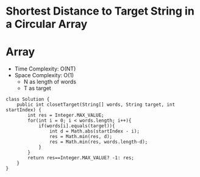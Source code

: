 # Shortest Distance to Target String in a Circular Array

# Array

- Time Complexity: O(NT)
- Space Complexity: O(1)
  - N as length of words
  - T as target

```
class Solution {
    public int closetTarget(String[] words, String target, int startIndex) {
        int res = Integer.MAX_VALUE;
        for(int i = 0; i < words.length; i++){
            if(words[i].equals(target)){
                int d = Math.abs(startIndex - i);
                res = Math.min(res, d);
                res = Math.min(res, words.length-d);
            }
        }
        return res==Integer.MAX_VALUE? -1: res;
    }
}
```
